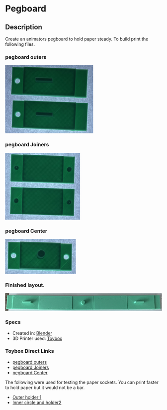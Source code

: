 # Pegboard

## Description
Create an animators pegboard to hold paper steady. To build print the following files.

### pegboard outers

![Outer pieces](images/outer.png)

### pegboard Joiners

![Joining pieces](images/joiners.png)

### pegboard Center

![Center piece](images/inner.png)

### Finished layout.

![completed layout. Center and outers are facing up, the joiners link them by facing down](images/completed.png)

### Specs

* Created in: [Blender](https://www.blender.org)
* 3D Printer used: [Toybox](https://www.make.toys/)

### Toybox Direct Links

* [pegboard outers](https://www.make.toys/custom-toy-view/?toyId=jiH95TCuPHB4ThJDb)
* [pegboard Joiners](https://www.make.toys/custom-toy-view/?toyId=BKtmBHgReyQYruHqQ)
* [pegboard Center](https://www.make.toys/custom-toy-view/?toyId=kNspLNB4XgewXsTCs)

The following were used for testing the paper sockets. You can print faster to hold paper but it would not be a bar. 

* [Outer holder 1](https://www.make.toys/custom-toy-view/?toyId=fatwoazsL95WLBtrL)
* [Inner circle and holder2](https://www.make.toys/custom-toy-view/?toyId=2W9zE3cAeABP72cjP)

